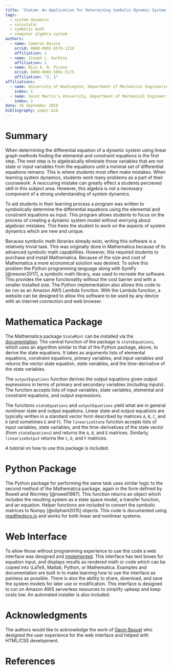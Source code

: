 ```yaml
---
title: 'Statum: An Application for Determining Symbolic Dynamic System Models using Linear Graph Methods'
tags:
  - system dynamics
  - calculator
  - symbolic math
  - computer algebra system
authors:
  - name: Cameron Devine
    orcid: 0000-0002-6579-111X
    affiliation: 1
  - name: Joseph L. Garbini
    affiliation: 1
  - name: Rico A. R. Picone
    orcid: 0000-0002-5091-5175
    affiliation: "2, 1"
affiliations:
  - name: University of Washington, Department of Mechanical Engineering
    index: 1
  - name: Saint Martin's University, Department of Mechanical Engineering
    index: 2
date: 26 September 2018
bibliography: paper.bib
---
```


# Summary

When determining the differential equation of a dynamic system using linear graph methods finding the elemental and constraint equations is the first step.
The next step is to algebraically eliminate those variables that are not state or input variables from the equations until a minimal set of differential equations remains.
This is where students most often make mistakes.
When learning system dynamics, students work many problems as a part of their coursework.
A reoccuring mistake can greatly effect a students percieved skill in this subject area.
However, this algebra is not a necessary component of a strong understanding of system dynamics.

To aid students in their learning process a program was written to symbolically determine the differential equations using the elemental and constraint equations as input.
This program allows students to focus on the process of creating a dynamic system model without worrying about algebraic mistakes.
This frees the student to work on the aspects of system dynamics which are new and unique.

Because symbolic math libraries already exist, writing this software is a relatively trivial task.
This was originally done in Mathematica because of its advanced symbolic math capabilities.
However, this required students to purchase and install Mathematica.
Because of the size and cost of Mathematica a more economical solution was desired.
To solve this problem the Python programming language along with SymPy [@meurer2017], a symbolic math library, was used to recreate the software.
This provides the same functionality without the cost barrier and with a smaller installed size.
The Python implementation also allows this code to be run as an Amazon AWS Lambda function.
With the Lambda function, a website can be designed to allow this software to be used by any device with an internet connection and web browser.

# Mathematica Package

The Mathematica package `StateMint` can be installed via the [documentation](). The central function of the package is `stateEquations`, which uses an algorithm similar to that of the Python package, above, to derive the state equations. It takes as arguments lists of elemental equations, constraint equations, primary variables, and input variables and returns the vector state equation, state variables, and the time-derivative of the state variables.

The `outputEquations` function derives the output equations given output expressions in terms of primary and secondary variables (including inputs). The function accepts lists of input variables, state variables, elemental and constraint equations, and output expressions.

The functions `stateEquations` and `outputEquations` yield what are in general *nonlinear* state and output equations. Linear state and output equations are typically written in a standard vector form described by matrices `A`, `B`, `C`, and `D` (and sometimes `E` and `F`). The `linearizeState` function accepts lists of input variables, state variables, and the time-derivatives of the state vector (from `stateEquations`) and returns the `A`, `B`, and `E` matrices. Similarly, `linearizeOutput` returns the `C`, `D`, and `F` matrices.

A tutorial on how to use this package is included.

# Python Package

The Python package for performing the same task uses similar logic to the second method of the Mathematica package, again in the form defined by Rowell and Wormley [@rowell1997].
This function returns an object which includes the resulting system as a state space model, a transfer function, and an equation.
Helper functions are included to convert the symbolic matrices to Numpy [@oliphant2015] objects.
This code is documented using [readthedocs.io](https://statum.readthedocs.io/en/latest/) and works for both linear and nonlinear systems.

# Web Interface

To allow those without programming experience to use this code a web interface was designed and [implemented](http://statum.camerondevine.me/).
This interface has text boxes for equation input, and displays results as rendered math or code which can be copied into \LaTeX, Matlab, Python, or Mathematica.
Examples and documentation are built in to make learning how to use the interface as painless as possible.
There is also the ability to share, download, and save the system models for later use or modification.
This interface is designed to run on Amazon AWS serverless resources to simplify upkeep and keep costs low.
An automated installer is also included.

# Acknowledgments

The authors would like to acknowledge the work of [Gavin Basuel](https://www.gavinbasuel.com/) who designed the user experience for the web interface and helped with HTML/CSS development.

# References

<!--stackedit_data:
eyJkaXNjdXNzaW9ucyI6eyJTUjhYckl2em11VWpGY1paIjp7In
N0YXJ0Ijo2NjIsImVuZCI6ODE3LCJ0ZXh0IjoiV2hlbiBkZXRl
cm1pbmluZyB0aGUgZGlmZmVyZW50aWFsIGVxdWF0aW9uIG9mIG
EgZHluYW1pYyBzeXN0ZW0gdXNpbmcgbGluZWFyIGdyYeKApiJ9
LCJleVB3U3hGS1pTN3ViaWxuIjp7InN0YXJ0IjoxMDM5LCJlbm
QiOjEyMTcsInRleHQiOiJXaGVuIGxlYXJuaW5nIHN5c3RlbSBk
eW5hbWljcywgc3R1ZGVudHMgd29yayBtYW55IHByb2JsZW1zIG
FzIGEgcGFydCBvZiB0aGVpciBj4oCmIn0sIkJhcEpWbXc2RFVX
NEpNZVMiOnsic3RhcnQiOjEyMTgsImVuZCI6MTMxNCwidGV4dC
I6Ikhvd2V2ZXIsIHRoaXMgYWxnZWJyYSBpcyBub3QgYSBuZWNl
c3NhcnkgY29tcG9uZW50IG9mIGEgc3Ryb25nIHVuZGVyc3Rhbm
Rpbmcgb2bigKYifSwia0l0TDFRVkJISXlrbVRCdCI6eyJzdGFy
dCI6MTMxNiwiZW5kIjoxNDg3LCJ0ZXh0IjoiVG8gYWlkIHN0dW
RlbnRzIGluIHRoZWlyIGxlYXJuaW5nIHByb2Nlc3MgYSBwcm9n
cmFtIHdhcyB3cml0dGVuIHRvIHN5bWJvbGljYWxseeKApiJ9LC
JTbmg2bWwzYnhGa0dQTW1mIjp7InN0YXJ0IjoxNjE5LCJlbmQi
OjE3MDksInRleHQiOiJUaGlzIGZyZWVzIHRoZSBzdHVkZW50IH
RvIHdvcmsgb24gdGhlIGFzcGVjdHMgb2Ygc3lzdGVtIGR5bmFt
aWNzIHdoaWNoIGFyZSBuZXfigKYifSwiSDVBV2V4YUM4emxYYj
IxTyI6eyJzdGFydCI6MTcxMSwiZW5kIjoxODA5LCJ0ZXh0Ijoi
QmVjYXVzZSBzeW1ib2xpYyBtYXRoIGxpYnJhcmllcyBhbHJlYW
R5IGV4aXN0LCB3cml0aW5nIHRoaXMgc29mdHdhcmUgaXMgYSBy
ZWxhdOKApiJ9LCJ3RUc2Vnc4a1F3WnBoVzYzIjp7InN0YXJ0Ij
oxODMwLCJlbmQiOjE4MzQsInRleHQiOiJkb25lIn0sIlF3TER2
M0gzQk1QTFVMNTAiOnsic3RhcnQiOjE5MTYsImVuZCI6MTkyNC
widGV4dCI6InJlcXVpcmVkIn0sInBSS1Rpbm9LZ3NXN1Z0Mkgi
Onsic3RhcnQiOjE5ODYsImVuZCI6MTk5OSwidGV4dCI6InNpem
UgYW5kIGNvc3QifSwicngyTHVtZGNLVkVpMmZVSyI6eyJzdGFy
dCI6MjE3MCwiZW5kIjoyMTc0LCJ0ZXh0IjoidXNlZCJ9LCI2ZW
kyTVJOeTBzbWl4WGd1Ijp7InN0YXJ0IjoyNDI2LCJlbmQiOjI0
MzIsInRleHQiOiJjYW4gYmUifSwiOFZHbDlDWXJqWFBOZTRHNC
I6eyJzdGFydCI6MjUyMiwiZW5kIjoyNTM0LCJ0ZXh0Ijoid2Vi
IGJyb3dzZXIuIn0sIlNDbm5wMlRjQVo2ZWRJVEMiOnsic3Rhcn
QiOjI1MzYsImVuZCI6MjU1NywidGV4dCI6IiMgTWF0aGVtYXRp
Y2EgUGFja2FnZSJ9LCJ6ZW1ta2hVTlFwdk5BQmtaIjp7InN0YX
J0IjozODY5LCJlbmQiOjM4NzcsInRleHQiOiJpbmNsdWRlZCJ9
LCJFVVJPRjRhRjdCQjd0OERKIjp7InN0YXJ0IjoyNjIwLCJlbm
QiOjI2MzcsInRleHQiOiJbZG9jdW1lbnRhdGlvbl0oKSJ9fSwi
Y29tbWVudHMiOnsiUnlMamsycUxjcjhEczhKZCI6eyJkaXNjdX
NzaW9uSWQiOiJTUjhYckl2em11VWpGY1paIiwic3ViIjoiZ286
MTAyOTA1NDM1NTMwODk2NDc0ODAwIiwidGV4dCI6IkknbSBhIG
JpZyBiZWxpZXZlciB0aGF0IHlvdXIgZmlyc3Qgc2VudGVuY2Ug
c2hvdWxkIHRyeSB0byBjb252ZXkgdGhlIG1haW4gcG9pbnQgb2
YgeW91ciBwYXBlci4gVGhpcyBpcyBtb3JlIG9mIGFuIFwiaW50
cm9kdWN0aW9uXCIgc2VjdGlvbiBzZW50ZW5jZSwgYXMgYXJlIH
Rob3NlIHRoYXQgZm9sbG93IGl0LiBQZXJoYXBzIHRoaXMgKmlz
KiBlZmZlY3RpdmVseSB0aGUgaW50cm9kdWN0aW9uIGFuZCB0aG
VyZSdzIGEgc2VwYXJhdGUgYWJzdHJhY3QgLi4uIGlmIHNvLCB0
aGF0J3MgZmluZS4iLCJjcmVhdGVkIjoxNTQzNzE5MTAyODMwfS
wiemRod2NNWmllRFdySXBrQyI6eyJkaXNjdXNzaW9uSWQiOiJT
UjhYckl2em11VWpGY1paIiwic3ViIjoiZ286MTAyOTA1NDM1NT
MwODk2NDc0ODAwIiwidGV4dCI6IkknbSBnb2luZyB0byBjb250
aW51ZSBjb21tZW50aW5nIGFzIGlmIHRoaXMgdGV4dCBpcyBwcm
VjZWRlZCBieSBhbiBhYnN0cmFjdCBvZiBzb21lIHNvcnQuIiwi
Y3JlYXRlZCI6MTU0MzcxOTIwMTgwOH0sInViZHFOaFdTbXRHVW
tTV2UiOnsiZGlzY3Vzc2lvbklkIjoiZXlQd1N4RktaUzd1Ymls
biIsInN1YiI6ImdvOjEwMjkwNTQzNTUzMDg5NjQ3NDgwMCIsIn
RleHQiOiJJIHRoaW5rIGFkZGluZyBhIHBocmFzZSB0byB0aGUg
cHJlY2VkaW5nIHNlbnRlbmNlIGNvdWxkIGNhcHR1cmUgd2hhdC
B5b3UncmUgdHJ5aW5nIHRvIHNheSwgaGVyZS4gU29tZXRoaW5n
IGxpa2UgXCIuLi4gbWFrZSBtaXN0YWtlcywgd2hpY2ggbGVhZC
B0byBmcnVzdHJhdGlvbiBhbmQgZGlzY291cmFnZW1lbnQgd2hl
biBtYW51YWxseSByZWR1Y2luZyB0aGUgc3lzdGVtIG9mIGVxdW
F0aW9ucy5cIiIsImNyZWF0ZWQiOjE1NDM3MTk2MTA2ODd9LCI0
NFdCZTRrWEVBRktvSFFLIjp7ImRpc2N1c3Npb25JZCI6IkJhcE
pWbXc2RFVXNEpNZVMiLCJzdWIiOiJnbzoxMDI5MDU0MzU1MzA4
OTY0NzQ4MDAiLCJ0ZXh0IjoiQWx3YXlzIHRyeSB0byBzaGVkIH
dvcmRzLCB3aGVuIHBvc3NpYmxlLiBBbHNvIHRyeSBwYWNraW5n
IGluIGFzIG11Y2ggc3BlY2lmaWNpdHkuIEhlcmUgeW91IGNvdW
xkIHNheSBcIkhvd2V2ZXIsIGZsYXdsZXNzIG1hbnVhbCBhbGdl
YnJhIGlzIG5vdCByZXF1aXJlZCB0byB1bmRlcnN0YW5kIHN5c3
RlbSBkeW5hbWljcy5cIiIsImNyZWF0ZWQiOjE1NDM3MTk4NzAx
MjJ9LCJhNkRJZlFoTnppbTAweTBuIjp7ImRpc2N1c3Npb25JZC
I6IkJhcEpWbXc2RFVXNEpNZVMiLCJzdWIiOiJnbzoxMDI5MDU0
MzU1MzA4OTY0NzQ4MDAiLCJ0ZXh0IjoiSSB3b3VsZCBhZGQgc2
9tZXRoaW5nIGxpa2UgXCJNb3Jlb3ZlciwgdGhlIGFsZ2VicmEg
Y2FuIGJlIGF1dG9tYXRlZCwgYSBmZXcgdG9vbHMgZm9yIHdoaW
NoIHdlIHByZXNlbnQsIGhlcmUuIiwiY3JlYXRlZCI6MTU0Mzcx
OTk3MjMwOX0sIjRCcmNOanNEbHhTYkxsTTYiOnsiZGlzY3Vzc2
lvbklkIjoia0l0TDFRVkJISXlrbVRCdCIsInN1YiI6ImdvOjEw
MjkwNTQzNTUzMDg5NjQ3NDgwMCIsInRleHQiOiJXZSBjYW4gbm
93IGJlIG1vcmUgc3BlY2lmaWMsIGhlcmUuIFdlIGhhdmUgYWxy
ZWFkeSBpbnRyb2R1Y2VkIHRoZSBlcXVhdGlvbnMgYW5kIHRoZS
B0YXNrIG9mIGF1dG9tYXRpb24uIiwiY3JlYXRlZCI6MTU0Mzcy
MDA2MzY5Mn0sInNveUhHd2ZCcWR6NVU4WDUiOnsiZGlzY3Vzc2
lvbklkIjoiU25oNm1sM2J4RmtHUE1tZiIsInN1YiI6ImdvOjEw
MjkwNTQzNTUzMDg5NjQ3NDgwMCIsInRleHQiOiJJIHRoaW5rIH
lvdSBjb3VsZCByZXBocmFzZSB0aGlzIHRvIGJlIG1vcmUgY2xl
YXIgdGhhdCB0aGUgXCJuZXdcIiBhbmQgXCJ1bmlxdWVcIiBhc3
BlY3RzIGFyZSBzbyB0byB0aGUgc3R1ZGVudHMsIG5vdCBzeXN0
ZW0gZHluYW1pY3MuIiwiY3JlYXRlZCI6MTU0MzcyMDE0MDQxMH
0sIkpybWRDcXJJSFBXNm5RY1UiOnsiZGlzY3Vzc2lvbklkIjoi
SDVBV2V4YUM4emxYYjIxTyIsInN1YiI6ImdvOjEwMjkwNTQzNT
UzMDg5NjQ3NDgwMCIsInRleHQiOiJDb25zaWRlciBnZXR0aW5n
IHJpZCBvZiB0aGUgZXhpc3RlbmNlIHN0YXRlbWVudCBhbmQgaW
5zdGVhZCBmb2N1cyBvbiB0aGUgZmFjdCB0aGF0IHdlICphcHBs
aWVkIGV4aXN0aW5nKiBzeW1ib2xpYyBtYXRoIGxpYnJhcmllcy
4gQWxzbyBjb25zaWRlciBjYWxsaW5nIGl0IFwibWF0aGVtYXRp
Y3NcIiBiZWNhdXNlIHdlJ3JlIGZhbmN5IiwiY3JlYXRlZCI6MT
U0MzcyMDI3NTY1OX0sIko2RzZvODRjSHRXQTV0WlAiOnsiZGlz
Y3Vzc2lvbklkIjoid0VHNlZ3OGtRd1pwaFc2MyIsInN1YiI6Im
dvOjEwMjkwNTQzNTUzMDg5NjQ3NDgwMCIsInRleHQiOiJDb25z
aWRlciByZXBocmFzaW5nIHRvIGF2b2lkIFwiZG9uZVwiIiwiY3
JlYXRlZCI6MTU0MzcyMDMwNDkzMX0sInR3WmZ5RnhIVms0ZnZp
bUQiOnsiZGlzY3Vzc2lvbklkIjoiUXdMRHYzSDNCTVBMVUw1MC
IsInN1YiI6ImdvOjEwMjkwNTQzNTUzMDg5NjQ3NDgwMCIsInRl
eHQiOiJJIHRoaW5rIHByZXNlbnQgdGVuc2UgaXMgYmV0dGVyIH
NpbmNlIHdlJ3JlIHN0aWxsIHJlbGVhc2luZyBhIE1NQSBwYWNr
YWdlIiwiY3JlYXRlZCI6MTU0MzcyMDMzMzU0OH0sImtuWklSeW
w3UnJFWFVUMzYiOnsiZGlzY3Vzc2lvbklkIjoicFJLVGlub0tn
c1c3VnQySCIsInN1YiI6ImdvOjEwMjkwNTQzNTUzMDg5NjQ3ND
gwMCIsInRleHQiOiJJIHRoaW5rIHBlcmhhcHMgdGhlIG1vc3Qg
aW1wb3J0YW50IGFzcGVjdCBpcyB0aGF0IGl0IHJlcXVpcmVzIH
N0dWRlbnRzIHRvIGxlYXJuIGEgbmV3IHNvZnR3YXJlIHN5c3Rl
bSAuLi4gd2hpY2ggbW9yZSB0aGFuIG91dHdlaWdocyB0aGUgYW
R2YW50YWdlcyBmb3IgbW9zdCBvZiB0aGUgc3R1ZGVudHMgLi4u
IHlvdXIgd2ViIGFwcCBsZXRzIHRoZW0gZ2V0IHN0YXJ0ZWQgd2
l0aG91dCBsZWFybmluZyBNTUEiLCJjcmVhdGVkIjoxNTQzNzIw
NDQ1Njc4fSwiNG94clJzaEZJaWNNMkVPTyI6eyJkaXNjdXNzaW
9uSWQiOiJyeDJMdW1kY0tWRWkyZlVLIiwic3ViIjoiZ286MTAy
OTA1NDM1NTMwODk2NDc0ODAwIiwidGV4dCI6Ikl0J3MgYmVzdC
B0byBhdm9pZCBcInVzZWRcIiAuLi4gYW5kIGV2ZW4gYmV0dGVy
IHRvIGF2b2lkIHRoZSBwaHJhc2luZyB0aGF0IGxlYWQgdG8gaX
QuIEUuZy4gdGhpcyBzZW50ZW5jZSBjb3VsZCBiZSBcIkZvciB0
aGVzZSByZWFzb25zLCBhIHZlcnNpb24gb2YgdGhlIHNvZnR3YX
JlIHdyaXR0ZW4gaW4gdGhlIFB5dGhvbiAuLi4uXCIiLCJjcmVh
dGVkIjoxNTQzNzIwNjY1OTA2fSwiSGRWSXV4TTFEWlJHS1A0cS
I6eyJkaXNjdXNzaW9uSWQiOiI2ZWkyTVJOeTBzbWl4WGd1Iiwi
c3ViIjoiZ286MTAyOTA1NDM1NTMwODk2NDc0ODAwIiwidGV4dC
I6IldlJ3ZlIGFscmVhZHkgZG9uZSB0aGlzLCBzbyBpdCBzaG91
bGQgYmUgXCJ3YXNcIiIsImNyZWF0ZWQiOjE1NDM3MjA3Mjg0NT
N9LCI0b1NZWEcwQkNzeUhxdEFqIjp7ImRpc2N1c3Npb25JZCI6
IjhWR2w5Q1lyalhQTmU0RzQiLCJzdWIiOiJnbzoxMDI5MDU0Mz
U1MzA4OTY0NzQ4MDAiLCJ0ZXh0IjoiWW91IGNhbiBub3cgZHJp
dmUgaG9tZSB0aGF0IHRoZSB3ZWIgYXBwIGRvZXNuJ3QgcmVxdW
lyZSBhbnkgTWF0aGVtYXRpY2Egb3IgUHl0aG9uL1N5bVB5IGtu
b3dsZWRnZSwgd2hpY2ggSSB0aGluayBpcyB0aGUgbW9zdCBpbX
BvcnRhbnQgYWR2YW50YWdlISIsImNyZWF0ZWQiOjE1NDM3MjA3
OTU2NjB9LCI0Y3hpQUZmQ2FyU2Y2NXZqIjp7ImRpc2N1c3Npb2
5JZCI6IlNDbm5wMlRjQVo2ZWRJVEMiLCJzdWIiOiJnbzoxMDI5
MDU0MzU1MzA4OTY0NzQ4MDAiLCJ0ZXh0IjoiQ29uc2lkZXIgcm
VvcmRlcmluZyB0aGVzZSAuLi4gYXQgbGVhc3QgcHV0dGluZyBN
TUEgbGFzdCwgc2luY2UgSSB0aGluayBpdCdzIGxlYXN0IGltcG
9ydGFudC4iLCJjcmVhdGVkIjoxNTQzNzIyNTMxNjc3fSwiQnh5
TGt0RDlJM3QyVzZ1VSI6eyJkaXNjdXNzaW9uSWQiOiJ6ZW1ta2
hVTlFwdk5BQmtaIiwic3ViIjoiZ286MTAyOTA1NDM1NTMwODk2
NDc0ODAwIiwidGV4dCI6IldoZXJlPyIsImNyZWF0ZWQiOjE1ND
M3MjMwNzQ5Mjl9LCJxMEFKWnR1RzlTa2I2TnNVIjp7ImRpc2N1
c3Npb25JZCI6InplbW1raFVOUXB2TkFCa1oiLCJzdWIiOiJnbz
oxMDI5MDU0MzU1MzA4OTY0NzQ4MDAiLCJ0ZXh0IjoiSSBtZWFu
IHdlIHNob3VsZCBoeXBlcmxpbmsgaXQiLCJjcmVhdGVkIjoxNT
QzNzIzMDkyMDIxfSwiRXVpRGFYazluWGVlbUdqUiI6eyJkaXNj
dXNzaW9uSWQiOiJFVVJPRjRhRjdCQjd0OERKIiwic3ViIjoiZ2
86MTAyOTA1NDM1NTMwODk2NDc0ODAwIiwidGV4dCI6IkknbSBh
ZnJhaWQgdG8gaGFyZGNvZGUgdGhlIHVybCwgZXNwZWNpYWxseS
BpZiB3ZSdyZSBjaGFuZ2luZyB0byBTdGF0ZU1pbnQgLi4uIiwi
Y3JlYXRlZCI6MTU0Mzc3NjgyMDIxNX19LCJoaXN0b3J5IjpbLT
k1NzI2OTUxOSwtMTQ5MjkwOTU3LDQyMzY2MDExLC0yNTY5NjU4
MzcsLTEyMDE5MTA0NTIsMjA5ODc3NTk2MF19
-->